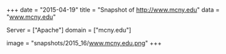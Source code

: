 
+++
date = "2015-04-19"
title = "Snapshot of http://www.mcny.edu"
data = "www.mcny.edu"

Server = ["Apache"]
domain = ["mcny.edu"]

  image = "snapshots/2015_16/www.mcny.edu.png"
+++
#
